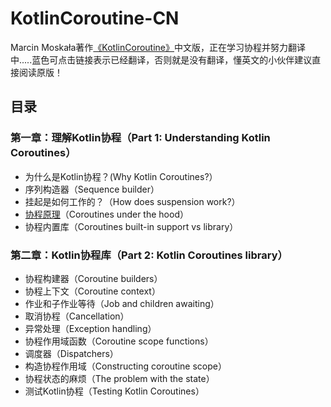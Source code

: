 # KotlinCoroutine-CN
Marcin Moskała著作[《KotlinCoroutine》](https://leanpub.com/coroutines/#happiness-guarantee)中文版，正在学习协程并努力翻译中.....蓝色可点击链接表示已经翻译，否则就是没有翻译，懂英文的小伙伴建议直接阅读原版！
## 目录
### 第一章：理解Kotlin协程（Part 1: Understanding Kotlin Coroutines）
 - 为什么是Kotlin协程？(Why Kotlin Coroutines?）
 - 序列构造器（Sequence builder）
 - 挂起是如何工作的？（How does suspension work?）
 - [协程原理](https://github.com/SMAXLYB/KotlinCoroutine-CN/blob/main/%E5%8D%8F%E7%A8%8B%E5%8E%9F%E7%90%86.md)（Coroutines under the hood）
 - 协程内置库（Coroutines built-in support vs library）
### 第二章：Kotlin协程库（Part 2: Kotlin Coroutines library）
 - 协程构建器（Coroutine builders）
 - 协程上下文（Coroutine context）
 - 作业和子作业等待（Job and children awaiting）
 - 取消协程（Cancellation）
 - 异常处理（Exception handling）
 - 协程作用域函数（Coroutine scope functions）
 - 调度器（Dispatchers）
 - 构造协程作用域（Constructing coroutine scope）
 - 协程状态的麻烦（The problem with the state）
 - 测试Kotlin协程（Testing Kotlin Coroutines）
